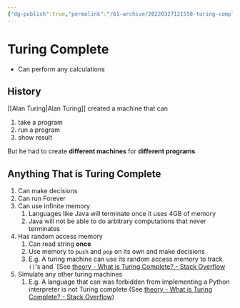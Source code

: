 ```yaml
---
{"dg-publish":true,"permalink":"/61-archive/20220327121558-turing-complete/","dgHomeLink":true,"dgPassFrontmatter":false}
---
```



# Turing Complete

- Can perform any calculations

## History

[[Alan Turing|Alan Turing]] created a machine that can

1. take a program
2. run a program
3. show result

But he had to create **different machines** for **different programs**

## Anything That is Turing Complete

1. Can make decisions
2. Can run Forever
3. Can use infinite memory
   1. Languages like Java will terminate once it uses 4GB of memory
   2. Java will not be able to do arbitrary computations that never terminates
4. Has random access memory
   1. Can read string **once**
   2. Use memory to `push` and `pop` on its own and make decisions
   3. E.g. A turing machine can use its random access memory to track `()`'s and `[See [theory - What is Turing Complete? - Stack Overflow](https://stackoverflow.com/a/1610655](1610655))
5. Simulate any other turing machines
   1. E.g. A language that can was forbidden from implementing a Python interpreter is not Turing complete (See [theory - What is Turing Complete? - Stack Overflow](https://stackoverflow.com/a/1610655))
